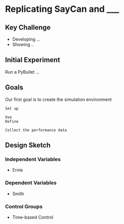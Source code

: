 # Replicating SayCan and ___

## Key Challenge 
- Developing ...
- Showing ..

## Initial Experiment
Run a PyBullet ...
## Goals
Our first goal is to create the simulation environment 

    Set up 

    Use 
    Define 

    Collect the performance data 

## Design Sketch
### Independent Variables
- Ernie
### Dependent Variables
- Smith

### Control Groups
- Time-based Control
 
